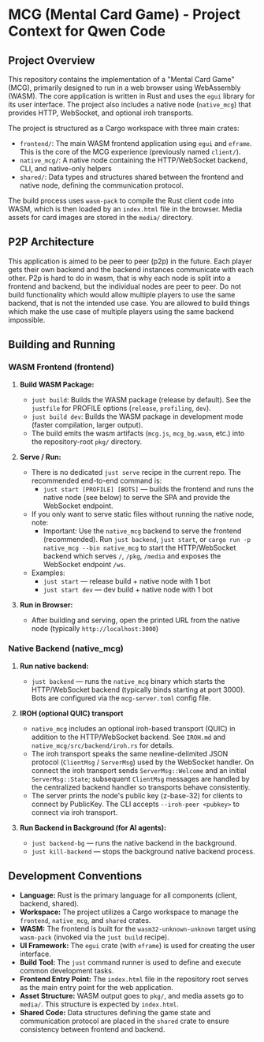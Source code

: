 # MCG (Mental Card Game) - Project Context for Qwen Code

## Project Overview

This repository contains the implementation of a "Mental Card Game" (MCG), primarily designed to run in a web browser using WebAssembly (WASM). The core application is written in Rust and uses the `egui` library for its user interface. The project also includes a native node (`native_mcg`) that provides HTTP, WebSocket, and optional iroh transports.

The project is structured as a Cargo workspace with three main crates:
- `frontend/`: The main WASM frontend application using `egui` and `eframe`. This is the core of the MCG experience (previously named `client/`).
- `native_mcg/`: A native node containing the HTTP/WebSocket backend, CLI, and native-only helpers
- `shared/`: Data types and structures shared between the frontend and native node, defining the communication protocol.

The build process uses `wasm-pack` to compile the Rust client code into WASM, which is then loaded by an `index.html` file in the browser. Media assets for card images are stored in the `media/` directory.

## P2P Architecture

This application is aimed to be peer to peer (p2p) in the future. Each player gets their own backend and the backend instances communicate with each other. P2p is hard to do in wasm, that is why each node is split into a frontend and backend, but the individual nodes are peer to peer. Do not build functionality which would allow multiple players to use the same backend, that is not the intended use case. You are allowed to build things which make the use case of multiple players using the same backend impossible.

## Building and Running

### WASM Frontend (frontend)

1.  **Build WASM Package:**
    *   `just build`: Builds the WASM package (release by default). See the `justfile` for PROFILE options (`release`, `profiling`, `dev`).
    *   `just build dev`: Builds the WASM package in development mode (faster compilation, larger output).
    *   The build emits the wasm artifacts (`mcg.js`, `mcg_bg.wasm`, etc.) into the repository-root `pkg/` directory.

2.  **Serve / Run:**
    *   There is no dedicated `just serve` recipe in the current repo. The recommended end-to-end command is:
        - `just start [PROFILE] [BOTS]` — builds the frontend and runs the native node (see below) to serve the SPA and provide the WebSocket endpoint.
    *   If you only want to serve static files without running the native node, note:
        - Important: Use the `native_mcg` backend to serve the frontend (recommended). Run `just backend`, `just start`, or `cargo run -p native_mcg --bin native_mcg` to start the HTTP/WebSocket backend which serves `/`, `/pkg`, `/media` and exposes the WebSocket endpoint `/ws`.
    *   Examples:
        - `just start` — release build + native node with 1 bot
        - `just start dev` — dev build + native node with 1 bot

3.  **Run in Browser:**
    *   After building and serving, open the printed URL from the native node (typically `http://localhost:3000`)

### Native Backend (native_mcg)

1.  **Run native backend:**
    *   `just backend` — runs the `native_mcg` binary which starts the HTTP/WebSocket backend (typically binds starting at port 3000). Bots are configured via the `mcg-server.toml` config file.

2.  **IROH (optional QUIC) transport**
    *   `native_mcg` includes an optional iroh-based transport (QUIC) in addition to the HTTP/WebSocket backend. See `IROH.md` and `native_mcg/src/backend/iroh.rs` for details.
    *   The iroh transport speaks the same newline-delimited JSON protocol (`ClientMsg` / `ServerMsg`) used by the WebSocket handler. On connect the iroh transport sends `ServerMsg::Welcome` and an initial `ServerMsg::State`; subsequent `ClientMsg` messages are handled by the centralized backend handler so transports behave consistently.
    *   The server prints the node's public key (z-base-32) for clients to connect by PublicKey. The CLI accepts `--iroh-peer <pubkey>` to connect via iroh transport.

3.  **Run Backend in Background (for AI agents):**
    *   `just backend-bg` — runs the native backend in the background.
    *   `just kill-backend` — stops the background native backend process.

## Development Conventions

*   **Language:** Rust is the primary language for all components (client, backend, shared).
*   **Workspace:** The project utilizes a Cargo workspace to manage the `frontend`, `native_mcg`, and `shared` crates.
*   **WASM:** The frontend is built for the `wasm32-unknown-unknown` target using `wasm-pack` (invoked via the `just build` recipe).
*   **UI Framework:** The `egui` crate (with `eframe`) is used for creating the user interface.
*   **Build Tool:** The `just` command runner is used to define and execute common development tasks.
*   **Frontend Entry Point:** The `index.html` file in the repository root serves as the main entry point for the web application.
*   **Asset Structure:** WASM output goes to `pkg/`, and media assets go to `media/`. This structure is expected by `index.html`.
*   **Shared Code:** Data structures defining the game state and communication protocol are placed in the `shared` crate to ensure consistency between frontend and backend.
